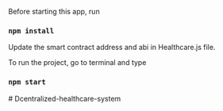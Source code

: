 Before starting this app, run

### `npm install`

Update the smart contract address and abi in Healthcare.js file.

To run the project, go to terminal and type

### `npm start`
#   D c e n t r a l i z e d - h e a l t h c a r e - s y s t e m  
 